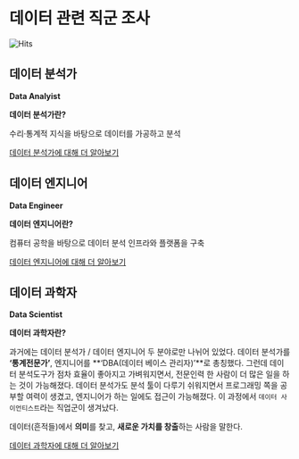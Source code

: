 # 데이터 관련 직군 조사

![Hits](https://hits.seeyoufarm.com/api/count/incr/badge.svg?url=https%3A%2F%2Fgithub.com%2FDataNetworkAnalysis%2FData-Jobs-Research)

## 데이터 분석가

**Data Analyist**

**데이터 분석가란?** 

수리·통계적 지식을 바탕으로 데이터를 가공하고 분석

[데이터 분석가에 대해 더 알아보기](https://www.notion.so/697e6901da7843328c08793d0ca09c0f)


## 데이터 엔지니어

**Data Engineer**

**데이터 엔지니어란?**

컴퓨터 공학을 바탕으로 데이터 분석 인프라와 플랫폼을 구축

[데이터 엔지니어에 대해 더 알아보기](https://www.notion.so/6340189323394ecf9208e014a5eaff8a)


## 데이터 과학자

**Data Scientist**

**데이터 과학자란?**

과거에는 데이터 분석가 / 데이터 엔지니어 두 분야로만 나뉘어 있었다. 데이터 분석가를 **‘통계전문가’**, 엔지니어를 **‘DBA(데이터 베이스 관리자)’**로 총칭했다. 그런데 데이터 분석도구가 점차 효율이 좋아지고 가벼워지면서, 전문인력 한 사람이 더 많은 일을 하는 것이 가능해졌다. 데이터 분석가도 분석 툴이 다루기 쉬워지면서 프로그래밍 쪽을 공부할 여력이 생겼고, 엔지니어가 하는 일에도 접근이 가능해졌다. 이 과정에서 `데이터 사이언티스트`라는 직업군이 생겨났다.

데이터(흔적들)에서 **의미**를 찾고, **새로운 가치를 창출**하는 사람을 말한다.

[데이터 과학자에 대해 더 알아보기](https://www.notion.so/62fb6078a74f476fa102fefd6c182312)
